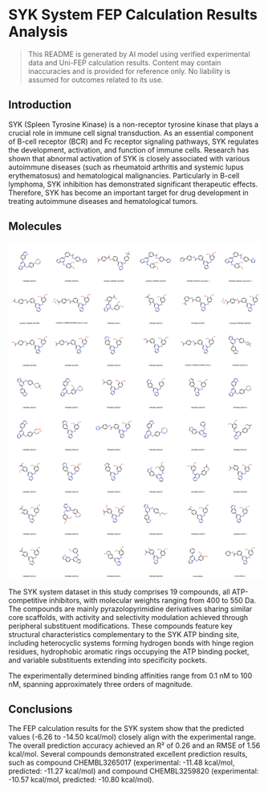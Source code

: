 # SYK System FEP Calculation Results Analysis

> This README is generated by AI model using verified experimental data and Uni-FEP calculation results. Content may contain inaccuracies and is provided for reference only. No liability is assumed for outcomes related to its use.

## Introduction

SYK (Spleen Tyrosine Kinase) is a non-receptor tyrosine kinase that plays a crucial role in immune cell signal transduction. As an essential component of B-cell receptor (BCR) and Fc receptor signaling pathways, SYK regulates the development, activation, and function of immune cells. Research has shown that abnormal activation of SYK is closely associated with various autoimmune diseases (such as rheumatoid arthritis and systemic lupus erythematosus) and hematological malignancies. Particularly in B-cell lymphoma, SYK inhibition has demonstrated significant therapeutic effects. Therefore, SYK has become an important target for drug development in treating autoimmune diseases and hematological tumors.

## Molecules

![Molecular structures of representative compounds](mol_grid.png)

The SYK system dataset in this study comprises 19 compounds, all ATP-competitive inhibitors, with molecular weights ranging from 400 to 550 Da. The compounds are mainly pyrazolopyrimidine derivatives sharing similar core scaffolds, with activity and selectivity modulation achieved through peripheral substituent modifications. These compounds feature key structural characteristics complementary to the SYK ATP binding site, including heterocyclic systems forming hydrogen bonds with hinge region residues, hydrophobic aromatic rings occupying the ATP binding pocket, and variable substituents extending into specificity pockets.

The experimentally determined binding affinities range from 0.1 nM to 100 nM, spanning approximately three orders of magnitude.

## Conclusions

The FEP calculation results for the SYK system show that the predicted values (-6.26 to -14.50 kcal/mol) closely align with the experimental range. The overall prediction accuracy achieved an R² of 0.26 and an RMSE of 1.56 kcal/mol. Several compounds demonstrated excellent prediction results, such as compound CHEMBL3265017 (experimental: -11.48 kcal/mol, predicted: -11.27 kcal/mol) and compound CHEMBL3259820 (experimental: -10.57 kcal/mol, predicted: -10.80 kcal/mol). 